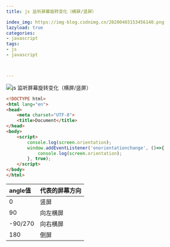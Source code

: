 ```yaml
---
title: js 监听屏幕旋转变化（横屏/竖屏）

index_img: https://img-blog.csdnimg.cn/20200403153456140.png
lazyload: true
categories:
- javascript
tags:
- js
- javascript



---
```












![js 监听屏幕旋转变化（横屏/竖屏）](https://img-blog.csdnimg.cn/20200403153456140.png)


```html
<!DOCTYPE html>
<html lang="en">
<head>
	<meta charset="UTF-8">
	<title>Document</title>
</head>
<body>
	<script>
		console.log(screen.orientation);
		window.addEventListener('onorientationchange', ()=>{
			console.log(screen.orientation);
		}, true);
	</script>
</body>
</html>
```

|angle值| 代表的屏幕方向 |
|:--|:--|
| 0 | 竖屏 |
| 90 | 向左横屏 |
| -90/270 | 向右横屏 |
| 180 | 倒屏 |






